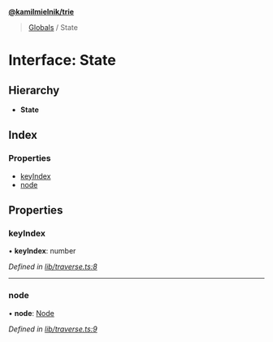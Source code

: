 **[@kamilmielnik/trie](../README.md)**

> [Globals](../globals.md) / State

# Interface: State

## Hierarchy

* **State**

## Index

### Properties

* [keyIndex](state.md#keyindex)
* [node](state.md#node)

## Properties

### keyIndex

•  **keyIndex**: number

*Defined in [lib/traverse.ts:8](https://github.com/kamilmielnik/trie/blob/4c469aa/src/lib/traverse.ts#L8)*

___

### node

•  **node**: [Node](node.md)

*Defined in [lib/traverse.ts:9](https://github.com/kamilmielnik/trie/blob/4c469aa/src/lib/traverse.ts#L9)*
